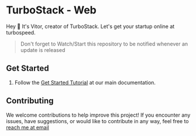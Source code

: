 # TurboStack - Web

Hey 👋 It's Vitor, creator of TurboStack. Let's get your startup online at turbospeed.

> Don't forget to Watch/Start this repository to be notified whenever an update is released

## Get Started

1. Follow the [Get Started Tutorial](https://docs.turbostack.io) at our main documentation.

## Contributing

We welcome contributions to help improve this project! If you encounter any issues, have suggestions, or would like to contribute in any way, feel free to [reach me at email](mailto:vitor@turbostack.io)